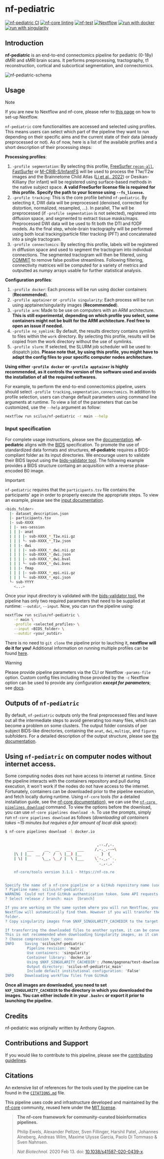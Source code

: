 # nf-pediatric

[![nf-pediatric CI](https://github.com/scilus/nf-pediatric/actions/workflows/ci.yml/badge.svg?branch=main)](https://github.com/scilus/nf-pediatric/actions/workflows/ci.yml) [![nf-core linting](https://github.com/scilus/nf-pediatric/actions/workflows/linting.yml/badge.svg?branch=main)](https://github.com/scilus/nf-pediatric/actions/workflows/linting.yml) [![nf-test](https://img.shields.io/badge/unit_tests-nf--test-337ab7.svg)](https://www.nf-test.com) [![Nextflow](https://img.shields.io/badge/nextflow%20DSL2-%E2%89%A524.10.0-23aa62.svg)](https://www.nextflow.io/) [![run with docker](https://img.shields.io/badge/run%20with-docker-0db7ed?labelColor=000000&logo=docker)](https://www.docker.com/) [![run with singularity](https://img.shields.io/badge/run%20with-singularity-1d355c.svg?labelColor=000000)](https://sylabs.io/docs/)

## Introduction

**nf-pediatric** is an end-to-end connectomics pipeline for pediatric (0-18y) dMRI and sMRI brain scans. It performs preprocessing, tractography, t1 reconstruction, cortical and subcortical segmentation, and connectomics.

![nf-pediatric-schema](/assets/nf-pediatric-schema.svg)

## Usage

> [!NOTE]
> If you are new to Nextflow and nf-core, please refer to [this page](https://nf-co.re/docs/usage/installation) on how to set-up Nextflow.

`nf-pediatric` core functionalities are accessed and selected using profiles. This means users can select which part of the pipeline they want to run depending on their specific aims and the current state of their data (already preprocessed or not). As of now, here is a list of the available profiles and a short description of their processing steps:

**Processing profiles**:

1. `-profile segmentation`: By selecting this profile, [FreeSurfer `recon-all`](https://surfer.nmr.mgh.harvard.edu/), [FastSurfer](https://deep-mi.org/research/fastsurfer/) or [M-CRIB-S/InfantFS](https://github.com/DevelopmentalImagingMCRI/MCRIBS) will be used to process the T1w/T2w images and the Brainnetome Child Atlas ([Li et al., 2022](https://doi.org/10.1093/cercor/bhac415)) or Desikan-Killiany (for infant) will be registered using surface-based methods in the native subject space. **A valid FreeSurfer license file is required for this profile. Specify the path to your license using `--fs_license`.**
1. `-profile tracking`: This is the core profile behind `nf-pediatric`. By selecting it, DWI data will be preprocessed (denoised, corrected for distortion, normalized, resampled, ...). In parallel, T1w will be preprocessed (if `-profile segmentation` is not selected), registered into diffusion space, and segmented to extract tissue masks/maps. Preprocessed DWI data will be used to fit both the DTI and fODF models. As the final step, whole-brain tractography will be performed using both local tracking/particle filter tracking (PFT) and concatenated into a single tractogram.
1. `-profile connectomics`: By selecting this profile, labels will be registered in diffusion space and used to segment the tractogram into individual connections. The segmented tractogram will then be filtered, using [COMMIT](https://github.com/daducci/COMMIT) to remove false positive streamlines. Following filtering, connectivity matrices will be computed for a variety of metrics and outputted as numpy arrays usable for further statistical analysis.

**Configuration profiles**:

1. `-profile docker`: Each process will be run using docker containers (**Recommended**).
1. `-profile apptainer` or `-profile singularity`: Each process will be run using apptainer/singularity images (**Recommended**).
1. `-profile arm`: Made to be use on computers with an ARM architecture. **This is still experimental, depending on which profile you select, some containers might not be built for the ARM architecture. Feel free to open an issue if needed.**
1. `-profile no_symlink`: By default, the results directory contains symlink to files within the `work` directory. By selecting this profile, results will be copied from the work directory without the use of symlinks.
1. `-profile slurm`: If selected, the SLURM job scheduler will be used to dispatch jobs. **Please note that, by using this profile, you might have to adapt the config files to your specific computer nodes architecture.**

**Using either `-profile docker` or `-profile apptainer` is highly recommended, as it controls the version of the software used and avoids the installation of all the required softwares.**

For example, to perform the end-to-end connectomics pipeline, users should select `-profile tracking,segmentation,connectomics`. In addition to profile selection, users can change default parameters using command line arguments at runtime. To view a list of the parameters that can be customized, use the `--help` argument as follow:

```bash
nextflow run scilus/nf-pediatric -r main --help
```

### Input specification

For complete usage instructions, please see the [documentation](/docs/usage.md). **nf-pediatric** aligns with the [BIDS](https://bids-specification.readthedocs.io/en/stable/) specification. To promote the use of standardized data formats and structures, **nf-pediatric** requires a BIDS-compliant folder as its input directories. We encourage users to validate their BIDS layout using the [bids-validator tool](https://hub.docker.com/r/bids/validator). The following example provides a BIDS structure containg an acquisition with a reverse phase-encoded B0 image.

> [!IMPORTANT]
> `nf-pediatric` requires that the `participants.tsv` file contains the participants' age in order to properly execute the appropriate steps. To view an example, please see the [input documentation](/docs/usage.md).

```bash
<bids_folder>
  |- dataset_description.json
  |- participants.tsv
  |- sub-XXXX
  | |- ses-session
  | | |- anat
  | | | |- sub-XXXX_*_T1w.nii.gz
  | | | └- sub-XXXX_*_T1w.json
  | | |- dwi
  | | | |- sub-XXXX_*_dwi.nii.gz
  | | | |- sub-XXXX_*_dwi.json
  | | | |- sub-XXXX_*_dwi.bval
  | | | └- sub-XXXX_*_dwi.bvec
  | | |- fmap
  | | | |- sub-XXXX_*_epi.nii.gz
  | | | └- sub-XXXX_*_epi.json
  └- sub-YYYY
    <...>
```

Once your input directory is validated with the [bids-validator tool](https://hub.docker.com/r/bids/validator), the pipeline has only two required parameters that need to be supplied at runtime: `--outdir`, `--input`. Now, you can run the pipeline using:

```bash
nextflow run scilus/nf-pediatric \
    -r main \
    -profile <selected_profiles> \
    --input <BIDS_folder> \
    --outdir <your_outdir>
```

There is no need to `git clone` the pipeline prior to lauching it, **nextflow will do it for you!** Additional information on running multiple profiles can be found [here](/docs/usage.md).

> [!WARNING]
> Please provide pipeline parameters via the CLI or Nextflow `-params-file` option. Custom config files including those provided by the `-c` Nextflow option can be used to provide any configuration _**except for parameters**_; see [docs](https://nf-co.re/docs/usage/getting_started/configuration#custom-configuration-files).

## Outputs of `nf-pediatric`

By default, `nf-pediatric` outputs only the final preprocessed files and leave out all the intermediate steps to avoid generating too many files, which can become a problem on some clusters. The output folder consists of per subject BIDS-like directories, containing the `anat`, `dwi`, `multiqc`, and `figures` subfolders. For a detailed description of the output structure, please see [the documentation](/docs/output.md).

## Using `nf-pediatric` on computer nodes without internet access.

Some computing nodes does not have access to internet at runtime. Since the pipeline interacts with the containers repository and pull during execution, it won't work if the nodes do not have access to the internet. Fortunately, containers can be downloaded prior to the pipeline execution, and fetch locally during runtime. Using `nf-core` tools (for a detailed installation guide, see the [nf-core documentation](https://nf-co.re/docs/nf-core-tools/installation)), we can use the [`nf-core pipelines download`](https://nf-co.re/docs/nf-core-tools/pipelines/download#downloading-apptainer-containers) command. To view the options before the download, you can use `nf-core pipelines download -h`. To use the prompts, simply run `nf-core pipelines download` as follows (_downloading all containers takes ~15 minutes but requires a fair amount of local disk space_):

```bash
$ nf-core pipelines download -l docker.io


                                          ,--./,-.
          ___     __   __   __   ___     /,-._.--~\
    |\ | |__  __ /  ` /  \ |__) |__         }  {
    | \| |       \__, \__/ |  \ |___     \`-._,-`-,
                                          `._,._,'

    nf-core/tools version 3.1.1 - https://nf-co.re


Specify the name of a nf-core pipeline or a GitHub repository name (user/repo).
? Pipeline name: scilus/nf-pediatric
WARNING  Could not find GitHub authentication token. Some API requests may fail.
? Select release / branch: main  [branch]

If you are working on the same system where you will run Nextflow, you can amend the downloaded images to the ones in the$NXF_SINGULARITY_CACHEDIR folder,
Nextflow will automatically find them. However if you will transfer the downloaded files to a different system then they should be copied to the target
folder.
? Copy singularity images from $NXF_SINGULARITY_CACHEDIR to the target folder or amend new images to the cache? copy

If transferring the downloaded files to another system, it can be convenient to have everything compressed in a single file.
This is not recommended when downloading Singularity images, as it can take a long time and saves very little space.
? Choose compression type: none
INFO     Saving 'scilus/nf-pediatric'
          Pipeline revision: 'main'
          Use containers: 'singularity'
          Container library: 'docker.io'
          Using $NXF_SINGULARITY_CACHEDIR': /home/gagnona/test-download'
          Output directory: 'scilus-nf-pediatric_main'
          Include default institutional configuration: 'False'
INFO     Downloading workflow files from GitHub
```

**Once all images are downloaded, you need to set `NXF_SINGULARITY_CACHEDIR` to the directory in which you downloaded the images. You can either include it in your `.bashrc` or export it prior to launching the pipeline.**

## Credits

nf-pediatric was originally written by Anthony Gagnon.

## Contributions and Support

If you would like to contribute to this pipeline, please see the [contributing guidelines](.github/CONTRIBUTING.md).

## Citations

An extensive list of references for the tools used by the pipeline can be found in the [`CITATIONS.md`](CITATIONS.md) file.

This pipeline uses code and infrastructure developed and maintained by the [nf-core](https://nf-co.re) community, reused here under the [MIT license](https://github.com/nf-core/tools/blob/main/LICENSE).

> **The nf-core framework for community-curated bioinformatics pipelines.**
>
> Philip Ewels, Alexander Peltzer, Sven Fillinger, Harshil Patel, Johannes Alneberg, Andreas Wilm, Maxime Ulysse Garcia, Paolo Di Tommaso & Sven Nahnsen.
>
> _Nat Biotechnol._ 2020 Feb 13. doi: [10.1038/s41587-020-0439-x](https://dx.doi.org/10.1038/s41587-020-0439-x).
